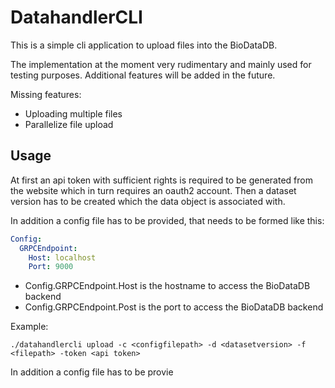 # DatahandlerCLI
This is a simple cli application to upload files into the BioDataDB.

The implementation at the moment very rudimentary and mainly used for testing purposes. Additional features will be added in the future.

Missing features:
- Uploading multiple files
- Parallelize file upload

## Usage
At first an api token with sufficient rights is required to be generated from the website which in turn requires an oauth2 account.
Then a dataset version has to be created which the data object is associated with. 

In addition a config file has to be provided, that needs to be formed like this:
```yaml
Config:
  GRPCEndpoint:
    Host: localhost
    Port: 9000
```
- Config.GRPCEndpoint.Host is the hostname to access the BioDataDB backend
- Config.GRPCEndpoint.Post is the port to access the BioDataDB backend


Example:
```shell
./datahandlercli upload -c <configfilepath> -d <datasetversion> -f <filepath> -token <api token>
```

In addition a config file has to be provie